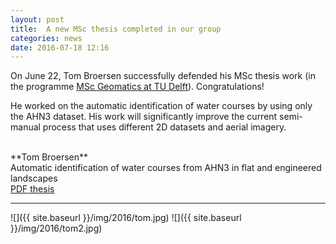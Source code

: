 ```yaml
---
layout: post
title:  A new MSc thesis completed in our group
categories: news
date: 2016-07-18 12:16
---
```




On June 22, Tom Broersen successfully defended his MSc thesis work (in the programme [MSc Geomatics at TU Delft](http://geomatics.tudelft.nl)). 
Congratulations!

He worked on the automatic identification of water courses by using only the AHN3 dataset.
His work will significantly improve the current semi-manual process that uses different 2D datasets and aerial imagery.

<br>
**Tom Broersen**
<br>Automatic identification of water courses from AHN3 in flat and engineered landscapes
<br><a href="http://repository.tudelft.nl/islandora/object/uuid:7a64a9f7-2fef-46b1-9e48-5e0b0d736056/datastream/OBJ3/download">PDF thesis</a>


- - -

![]({{ site.baseurl }}/img/2016/tom.jpg)
![]({{ site.baseurl }}/img/2016/tom2.jpg)
